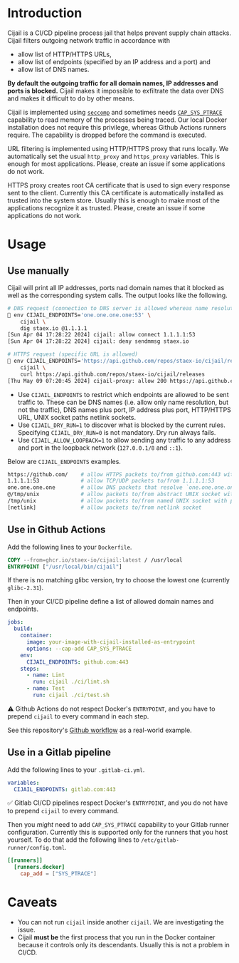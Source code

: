 # Introduction

Cijail is a CI/CD pipeline process jail that helps prevent supply chain attacks.
Cijail filters outgoing network traffic in accordance with
- allow list of HTTP/HTTPS URLs,
- allow list of endpoints (specified by an IP address and a port) and
- allow list of DNS names.

**By default the outgoing traffic for all domain names, IP addresses and ports is blocked.**
Cijail makes it impossible to exfiltrate the data over DNS and makes it difficult to do by other means.

Cijail is implemented using [`seccomp`](https://man7.org/linux/man-pages/man2/seccomp.2.html) and
sometimes needs [`CAP_SYS_PTRACE`](https://man7.org/linux/man-pages/man7/capabilities.7.html) capability to read memory of the processes being traced.
Our local Docker installation does not require this privilege,
whereas Github Actions runners require.
The capability is dropped before the command is executed.

URL filtering is implemented using HTTP/HTTPS proxy that runs locally.
We automatically set the usual `http_proxy` and `https_proxy` variables.
This is enough for most applications.
Please, create an issue if some applications do not work.

HTTPS proxy creates root CA certificate that is used to sign every response sent to the client.
Currently this CA certificate is automatically installed as trusted into the system store.
Usually this is enough to make most of the applications recognize it as trusted.
Please, create an issue if some applications do not work.


# Usage


## Use manually

Cijail will print all IP addresses, ports nad domain names that it blocked
as well as the corresponding system calls.
The output looks like the following.
```bash
# DNS request (connection to DNS server is allowed whereas name resolution is not)
🌊 env CIJAIL_ENDPOINTS='one.one.one.one:53' \
    cijail \
    dig staex.io @1.1.1.1
[Sun Apr 04 17:28:22 2024] cijail: allow connect 1.1.1.1:53
[Sun Apr 04 17:28:22 2024] cijail: deny sendmmsg staex.io

# HTTPS request (specific URL is allowed)
🌊 env CIJAIL_ENDPOINTS='https://api.github.com/repos/staex-io/cijail/releases' \
    cijail \
    curl https://api.github.com/repos/staex-io/cijail/releases
[Thu May 09 07:20:45 2024] cijail-proxy: allow 200 https://api.github.com/repos/staex-io/cijail/releases
```

- Use `CIJAIL_ENDPOINTS` to restrict which endpoints are allowed to be sent traffic to.
  These can be DNS names (i.e. allow only name resolution, but not the traffic),
  DNS names plus port, IP address plus port, HTTP/HTTPS URL, UNIX socket paths netlink sockets.
- Use `CIJAIL_DRY_RUN=1` to discover what is blocked by the current rules.
  Specifying `CIJAIL_DRY_RUN=0` is not mandatory.
  Dry run always fails.
- Use `CIJAIL_ALLOW_LOOPBACK=1` to allow sending any traffic to any address and port
  in the loopback network
  (`127.0.0.1/8` and `::1`).

Below are `CIJAIL_ENDPOINTS` examples.
```bash
https://github.com/    # allow HTTPS packets to/from github.com:443 with a URL starting with "https://github.com/"
1.1.1.1:53             # allow TCP/UDP packets to/from 1.1.1.1:53
one.one.one.one        # allow DNS packets that resolve `one.one.one.one` to IP addresses
@/tmp/unix             # allow packets to/from abstract UNIX socket with path "\0/tmp/unix"
/tmp/unix              # allow packets to/from named UNIX socket with path "/tmp/unix"
[netlink]              # allow packets to/from netlink socket
```


## Use in Github Actions

Add the following lines to your `Dockerfile`.

```dockerfile
COPY --from=ghcr.io/staex-io/cijail:latest / /usr/local
ENTRYPOINT ["/usr/local/bin/cijail"]
```

If there is no matching glibc version, try to choose the lowest one (currently `glibc-2.31`).

Then in your CI/CD pipeline define a list of allowed domain names and endpoints.

```yaml
jobs:
  build:
    container:
      image: your-image-with-cijail-installed-as-entrypoint
      options: --cap-add CAP_SYS_PTRACE
    env:
      CIJAIL_ENDPOINTS: github.com:443
    steps:
      - name: Lint
        run: cijail ./ci/lint.sh
      - name: Test
        run: cijail ./ci/test.sh
```

⚠️ Github Actions do not respect Docker's `ENTRYPOINT`,
and you have to prepend `cijail` to every command in each step.

See this repository's [Github workflow](.github/workflows/ci.yml) as a real-world example.


## Use in a Gitlab pipeline

Add the following lines to your `.gitlab-ci.yml`.

```yaml
variables:
  CIJAIL_ENDPOINTS: gitlab.com:443
```

✅ Gitlab CI/CD pipelines respect Docker's `ENTRYPOINT`,
and you do not have to prepend `cijail` to every command.

Then you *might* need to add `CAP_SYS_PTRACE` capability to your Gitlab runner configuration.
Currently this is supported only for the runners that you host yourself.
To do that add the following lines to `/etc/gitlab-runner/config.toml`.

```toml
[[runners]]
  [runners.docker]
    cap_add = ["SYS_PTRACE"]
```


# Caveats

- You can not run `cijail` inside another `cijail`. We are investigating the issue.
- Cijail **must be** the first process that you run in the Docker container
  because it controls only its descendants.
  Usually this is not a problem in CI/CD.
